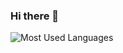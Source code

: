 ### Hi there 👋

<!--
**dimarud1995/dimarud1995** is a ✨ _special_ ✨ repository because its `README.md` (this file) appears on your GitHub profile.

Here are some ideas to get you started:

- 🔭 I’m currently working on ...
- 🌱 I’m currently learning ...
- 👯 I’m looking to collaborate on ...
- 🤔 I’m looking for help with ...
- 💬 Ask me about ...
- 📫 How to reach me: ...
- 😄 Pronouns: ...
- ⚡ Fun fact: ...
![My GitHub stats](https://github-readme-stats.vercel.app/api?username=dimarud1995&show_icons=true&theme=transparent)
-->

![Most Used Languages](https://github-readme-stats.vercel.app/api/top-langs/?username=dimarud1995&layout=donut&show_icons=true&theme=transparent)
